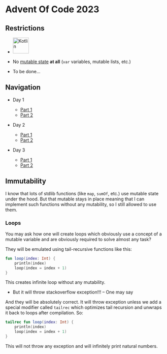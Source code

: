 # Advent Of Code 2023 

## Restrictions

- <img alt="Kotlin" src="https://img.shields.io/badge/Kotlin-orange?logo=kotlin&logoColor=white&style=flat-square" width="50px"/>

- No [mutable state](#immutability) **at all** (`var` variables, mutable lists, etc.)

- To be done...

## Navigation

- Day 1
  - [Part 1](src/main/kotlin/me/y9san9/aoc23/day1/part1/Day1.1.kt)
  - [Part 2](src/main/kotlin/me/y9san9/aoc23/day1/part2/Day1.2.kt)

- Day 2
  - [Part 1](src/main/kotlin/me/y9san9/aoc23/day2/part1/Day2.1.kt)
  - [Part 2](src/main/kotlin/me/y9san9/aoc23/day2/part2/Day2.2.kt)

- Day 3
  - [Part 1](src/main/kotlin/me/y9san9/aoc23/day3/part1/Day3.1.kt)
  - [Part 2](src/main/kotlin/me/y9san9/aoc23/day3/part2/Day3.2.kt)

## Immutability

I know that lots of stdlib functions (like `map`, `sumOf`, etc.) use mutable state under the hood.
But that mutable stays in place meaning that I can implement such functions without
any mutability, so I still allowed to use them.


### Loops

You may ask how one will create loops which obviously use a concept
of a mutable variable and are obviously required to solve almost any task?

They will be emulated using tail-recursive functions like this:

```kotlin
fun loop(index: Int) {
    println(index)
    loop(index = index + 1)
}
```

This creates infinite loop without any mutability.

- But it will throw stackoverflow exception!!! – One may say

And they will be absolutely correct. It will throw exception unless we add 
a special modifier called `tailrec` which optimizes tail recursion and 
unwraps it back to loops after compilation. So:

```kotlin
tailrec fun loop(index: Int) {
    println(index)
    loop(index = index + 1)
}
```

This will not throw any exception and will infinitely print natural numbers.
